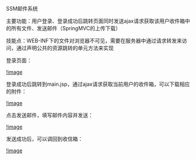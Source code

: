 SSM邮件系统

主要功能：用户登录、登录成功后跳转页面同时发送ajax请求获取该用户收件箱中的所有文件、发送邮件（SpringMVC的上传下载）

技能点：WEB-INF下的文件对浏览器不可见，需要在服务器中通过请求转发来访问，通过声明公共的资源跳转的单元方法来实现

登录页面：

[!image](https://github.com/huangwei1997/SSM_mail/blob/master/images/1.png)

登录成功后跳转到main.jsp，通过ajax请求获取当前用户的收件箱，可以下载相应的附件：

[!image](https://github.com/huangwei1997/SSM_mail/blob/master/images/2.png)

点击发送邮件，填写邮件内容并发送：

[!image](https://github.com/huangwei1997/SSM_mail/blob/master/images/3.png)

发送成功后，可以调回到收信箱：

[!image](https://github.com/huangwei1997/SSM_mail/blob/master/images/4.png)
